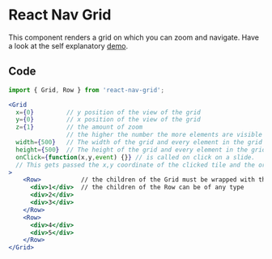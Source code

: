 # React Nav Grid

This component renders a grid on which you can zoom and navigate. Have a look at the self explanatory [demo](https://middle-way-approach.github.io/react-nav-grid/).

## Code

```jsx harmony
import { Grid, Row } from 'react-nav-grid';

<Grid
  x={0}         // y position of the view of the grid
  y={0}         // x position of the view of the grid 
  z={1}         // the amount of zoom
                // the higher the number the more elements are visible (1 is smallest)
  width={500}   // The width of the grid and every element in the grid
  height={500}  // The height of the grid and every element in the grid
  onClick={function(x,y,event) {}} // is called on click on a slide. 
  // This gets passed the x,y coordinate of the clicked tile and the original event
>
    <Row>           // the children of the Grid must be wrapped with the Row component
      <div>1</div>  // the children of the Row can be of any type
      <div>2</div> 
      <div>3</div>
    </Row>
    <Row>
      <div>4</div>
      <div>5</div>
    </Row>
</Grid>
```
